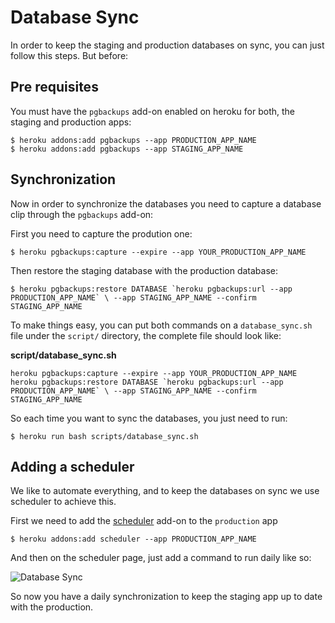 # Database Sync

In order to keep the staging and production databases on sync, you can just follow this steps. But before:

## Pre requisites

You must have the `pgbackups` add-on enabled on heroku for both, the staging and production apps:

```console
$ heroku addons:add pgbackups --app PRODUCTION_APP_NAME
$ heroku addons:add pgbackups --app STAGING_APP_NAME
```

## Synchronization

Now in order to synchronize the databases you need to capture a database clip through the `pgbackups` add-on:

First you need to capture the prodution one:

```console
$ heroku pgbackups:capture --expire --app YOUR_PRODUCTION_APP_NAME
```

Then restore the staging database with the production database:

```console
$ heroku pgbackups:restore DATABASE `heroku pgbackups:url --app PRODUCTION_APP_NAME` \ --app STAGING_APP_NAME --confirm STAGING_APP_NAME
```

To make things easy, you can put both commands on a `database_sync.sh` file under the `script/` directory, the complete file should look like:

**script/database_sync.sh**

```
heroku pgbackups:capture --expire --app YOUR_PRODUCTION_APP_NAME
heroku pgbackups:restore DATABASE `heroku pgbackups:url --app PRODUCTION_APP_NAME` \ --app STAGING_APP_NAME --confirm STAGING_APP_NAME
```

So each time you want to sync the databases, you just need to run:

```
$ heroku run bash scripts/database_sync.sh
```

## Adding a scheduler

We like to automate everything, and to keep the databases on sync we use scheduler to achieve this.

First we need to add the [scheduler](https://addons.heroku.com/scheduler) add-on to the `production` app

```
$ heroku addons:add scheduler --app PRODUCTION_APP_NAME
```

And then on the scheduler page, just add a command to run daily like so:

![Database Sync](https://raw.githubusercontent.com/IcaliaLabs/icalia_guides/master/git/scheduler.png)

So now you have a daily synchronization to keep the staging app up to date with the production.
